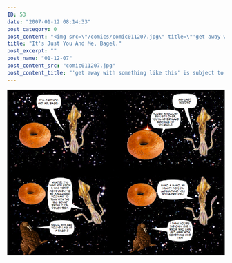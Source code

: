 ```yaml
---
ID: 53
date: "2007-01-12 08:14:33"
post_category: 0
post_content: "<img src=\"/comics/comic011207.jpg\" title=\"'get away with something like this' is subject to interpretation\"/>"
title: "It's Just You And Me, Bagel."
post_excerpt: ""
post_name: "01-12-07"
post_content_src: "comic011207.jpg"
post_content_title: "'get away with something like this' is subject to interpretation"
---
```



[!['get away with something like this' is subject to interpretation](/comics-hi-res/comic011207.jpg)](/comics-hi-res/comic011207.jpg "'get away with something like this' is subject to interpretation")
